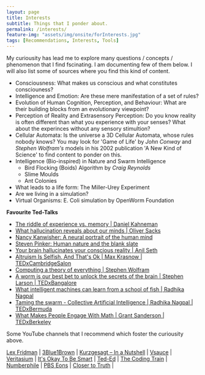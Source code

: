 ```yaml
---
layout: page
title: Interests
subtitle: Things that I ponder about.
permalink: /interests/
feature-img: "assets/img/onsite/forInterests.jpg"
tags: [Recommendations, Interests, Tools]
---
```


My curiousity has lead me to explore many questions / concepts / phenomenon that I find fscinating. I am documenting few of them below. I will also list some of sources where you find this kind of content.

* Consciousness: What makes us conscious and what constitutes consciouness?
* Intelligence and Emotion: Are these mere manifestation of a set of rules?
* Evolution of Human Cognition, Perception, and Behaviour: What are their building blocks from an evolutionary viewpoint?
* Perception of Reality and Extrasensory Perception: Do you know reality is often different than what you experience with your senses? What about the experinces without any sensory stimultion?
* Cellular Automata: Is the universe a 3D Cellular Automata, whose rules nobody knows? You may look for 'Game of Life' by *John Conway* and *Stephen Wolfram's* models in his 2002 publication 'A New Kind of Science' to find content to ponder on this.
* Intelligence (Bio-inspired) in Nature and Swarm Intelligence
    * Bird Flocking (Boids) Algorithm by *Craig Reynolds*
    * Slime Moulds
    * Ant Colonies
* What leads to a life form: The Miller-Urey Experiment
* Are we living in a simulation?
* Virtual Organisms: E. Coli simulation by OpenWorm Foundation

**Favourite Ted-Talks**
* [The riddle of experience vs. memory | Daniel Kahneman](https://www.youtube.com/watch?v=XgRlrBl-7Yg&list=PLu8HRr6iBNLeUhP0Q013sqAYU8gwty5X1&index=19)
* [What hallucination reveals about our minds | Oliver Sacks](https://www.youtube.com/watch?v=SgOTaXhbqPQ&list=PLu8HRr6iBNLeUhP0Q013sqAYU8gwty5X1&index=36)
* [Nancy Kanwisher: A neural portrait of the human mind](https://www.youtube.com/watch?v=5Yj3nGv0kn8&list=PLu8HRr6iBNLeUhP0Q013sqAYU8gwty5X1&index=45)
* [Steven Pinker: Human nature and the blank slate](https://www.youtube.com/watch?v=CuQHSKLXu2c&list=PLu8HRr6iBNLeUhP0Q013sqAYU8gwty5X1&index=39)
* [Your brain hallucinates your conscious reality | Anil Seth](https://www.youtube.com/watch?v=lyu7v7nWzfo&list=PLu8HRr6iBNLeUhP0Q013sqAYU8gwty5X1&index=46)
* [Altruism Is Selfish, And That's Ok | Max Krasnow | TEDxCambridgeSalon](https://www.youtube.com/watch?v=AA-q-CtIP2w&list=PLu8HRr6iBNLeUhP0Q013sqAYU8gwty5X1&index=32)
* [Computing a theory of everything | Stephen Wolfram](https://www.youtube.com/watch?v=60P7717-XOQ&list=PLu8HRr6iBNLeUhP0Q013sqAYU8gwty5X1&index=40)
* [A worm is our best bet to unlock the secrets of the brain | Stephen Larson | TEDxBangalore](https://www.youtube.com/watch?v=RY2-0-QsuTE)
* [What intelligent machines can learn from a school of fish | Radhika Nagpal](https://www.youtube.com/watch?v=0bRocfcPhHU&list=PLu8HRr6iBNLeUhP0Q013sqAYU8gwty5X1&index=9)
* [Taming the swarm - Collective Artificial Intelligence | Radhika Nagpal | TEDxBermuda](https://www.youtube.com/watch?v=LHgVR0lzFJc&list=PLu8HRr6iBNLeUhP0Q013sqAYU8gwty5X1&index=12)
* [What Makes People Engage With Math | Grant Sanderson | TEDxBerkeley](https://www.youtube.com/watch?v=s_L-fp8gDzY)

Some YouTube channels that I recommend which foster the curiousity above.

[Lex Fridman](https://www.youtube.com/user/lexfridman)  |   [3Blue1Brown](https://www.youtube.com/channel/UCYO_jab_esuFRV4b17AJtAw) |   [Kurzgesagt – In a Nutshell](https://www.youtube.com/user/Kurzgesagt)   |   [Vsauce](https://www.youtube.com/user/Vsauce)   |   [Veritasium](https://www.youtube.com/user/1veritasium)  |   [It's Okay To Be Smart](https://www.youtube.com/user/itsokaytobesmart)  |   [Ted-Ed](https://www.youtube.com/user/TEDEducation) |   [The Coding Train](https://www.youtube.com/user/shiffman)   |   [Numberphile](https://www.youtube.com/user/numberphile) |   [PBS Eons](https://www.youtube.com/channel/UCzR-rom72PHN9Zg7RML9EbA)    |   [Closer to Truth](https://www.youtube.com/user/CloserToTruth1)  |

